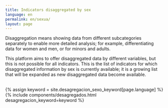 ```yaml
---
title: Indicators disaggregated by sex
language: en
permalink: en/sexua/
layout: page
---
```



<div class="container">
<p>Disaggregation means showing data from different subcategories separately to enable more detailed analysis; for example, differentiating data for women and men, or for minors and adults.</p>
<p>This platform aims to offer disaggregated data by different variables, but this is not possible for all indicators. This is the list of indicators for which disaggregated information by sex is currently available; it is a growing list that will be expanded as new disaggregated data become available.</p>
<br>
{% assign keyword = site.desagregacion_sexo_keyword[page.language] %}
{% include components/desagregados.html desagregacion_keyword=keyword %}
</div>
